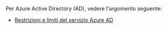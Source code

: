 Per Azure Active Directory (AD), vedere l'argomento seguente:

 - [Restrizioni e limiti del servizio Azure AD](http://msdn.microsoft.com/library/azure/dn764971.aspx)

<!---HONumber=62-->